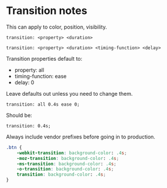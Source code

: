 # Transition notes

This can apply to color, position, visibility.

`transition: <property> <duration>`

`transition: <property> <duration> <timing-function> <delay>`

Transition properties default to:

- property: all
- timing-function: ease
- delay: 0

Leave defaults out unless you need to change them.

`transition: all 0.4s ease 0;`

Should be:

`transition: 0.4s;`

Always include vendor prefixes before going in to production.

```css
.btn {
    -webkit-transition: background-color: .4s;
    -moz-transition: background-color: .4s;
    -ms-transition: background-color: .4s;
    -o-transition: background-color: .4s;
    transition: background-color: .4s;
}
```
            